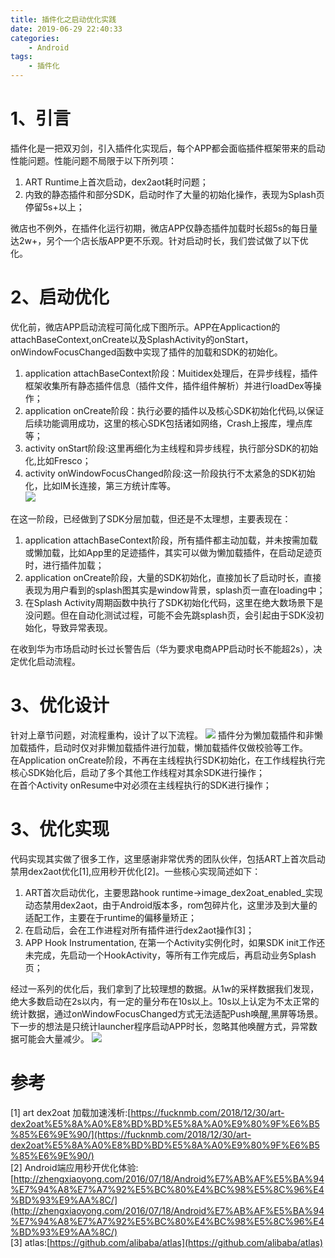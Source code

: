 ```yaml
---
title: 插件化之启动优化实践
date: 2019-06-29 22:40:33
categories: 
	- Android
tags: 
	- 插件化
---
```

# 1、引言
插件化是一把双刃剑，引入插件化实现后，每个APP都会面临插件框架带来的启动性能问题。性能问题不局限于以下所列项：
1. ART Runtime上首次启动，dex2aot耗时问题； 
2. 内致的静态插件和部分SDK，启动时作了大量的初始化操作，表现为Splash页停留5s+以上；  

微店也不例外，在插件化运行初期，微店APP仅静态插件加载时长超5s的每日量达2w+，另个一个店长版APP更不乐观。针对启动时长，我们尝试做了以下优化。

# 2、启动优化
优化前，微店APP启动流程可简化成下图所示。APP在Applicaction的attachBaseContext,onCreate以及SplashActivity的onStart，onWindowFocusChanged函数中实现了插件的加载和SDK的初始化。  
1. application attachBaseContext阶段：Muitidex处理后，在异步线程，插件框架收集所有静态插件信息（插件文件，插件组件解析）并进行loadDex等操作； 
2. application onCreate阶段：执行必要的插件以及核心SDK初始化代码,以保证后续功能调用成功，这里的核心SDK包括诸如网络，Crash上报库，埋点库等；  
3. activity onStart阶段:这里再细化为主线程和异步线程，执行部分SDK的初始化,比如Fresco；
4. activity onWindowFocusChanged阶段:这一阶段执行不太紧急的SDK初始化，比如IM长连接，第三方统计库等。  
![](https://assets.geilicdn.com/res/538be86.png) 

在这一阶段，已经做到了SDK分层加载，但还是不太理想，主要表现在：

1. application attachBaseContext阶段，所有插件都主动加载，并未按需加载或懒加载，比如App里的足迹插件，其实可以做为懒加载插件，在启动足迹页时，进行插件加载； 
2. application onCreate阶段，大量的SDK初始化，直接加长了启动时长，直接表现为用户看到的splash图其实是window背景，splash页一直在loading中；
3. 在Splash Activity周期函数中执行了SDK初始化代码，这里在绝大数场景下是没问题。但在自动化测试过程，可能不会先跳splash页，会引起由于SDK没初始化，导致异常表现。

在收到华为市场启动时长过长警告后（华为要求电商APP启动时长不能超2s），决定优化启动流程。
# 3、优化设计
针对上章节问题，对流程重构，设计了以下流程。
![](https://assets.geilicdn.com/res/4f8531f2.png) 
插件分为懒加载插件和非懒加载插件，启动时仅对非懒加载插件进行加载，懒加载插件仅做校验等工作。  
在Application onCreate阶段，不再在主线程执行SDK初始化，在工作线程执行完核心SDK始化后，启动了多个其他工作线程对其余SDK进行操作；  
在首个Activity onResume中对必须在主线程执行的SDK进行操作；
# 3、优化实现
代码实现其实做了很多工作，这里感谢非常优秀的团队伙伴，包括ART上首次启动禁用dex2aot优化[1],应用秒开优化[2]。一些核心实现简述如下：

1. ART首次启动优化，主要思路hook runtime->image\_dex2oat\_enabled_实现动态禁用dex2aot，由于Android版本多，rom包碎片化，这里涉及到大量的适配工作，主要在于runtime的偏移量矫正； 
2. 在启动后，会在工作进程对所有插件进行dex2aot操作[3]；
3. APP Hook Instrumentation, 在第一个Activity实例化时，如果SDK init工作还未完成，先启动一个HookActivity，等所有工作完成后，再启动业务Splash页；

经过一系列的优化后，我们拿到了比较理想的数据。从1w的采样数据我们发现，绝大多数启动在2s以内，有一定的量分布在10s以上。10s以上认定为不太正常的统计数据，通过onWindowFocusChanged方式无法适配Push唤醒,黑屏等场景。下一步的想法是只统计launcher程序启动APP时长，忽略其他唤醒方式，异常数据可能会大量减少。
![](https://assets.geilicdn.com/res/29f3ac36.png) 

# 参考
[1] art dex2oat 加载加速浅析:[https://fucknmb.com/2018/12/30/art-dex2oat%E5%8A%A0%E8%BD%BD%E5%8A%A0%E9%80%9F%E6%B5%85%E6%9E%90/](https://fucknmb.com/2018/12/30/art-dex2oat%E5%8A%A0%E8%BD%BD%E5%8A%A0%E9%80%9F%E6%B5%85%E6%9E%90/)  
[2] Android端应用秒开优化体验:[http://zhengxiaoyong.com/2016/07/18/Android%E7%AB%AF%E5%BA%94%E7%94%A8%E7%A7%92%E5%BC%80%E4%BC%98%E5%8C%96%E4%BD%93%E9%AA%8C/](http://zhengxiaoyong.com/2016/07/18/Android%E7%AB%AF%E5%BA%94%E7%94%A8%E7%A7%92%E5%BC%80%E4%BC%98%E5%8C%96%E4%BD%93%E9%AA%8C/)  
[3] atlas:[https://github.com/alibaba/atlas](https://github.com/alibaba/atlas)  
